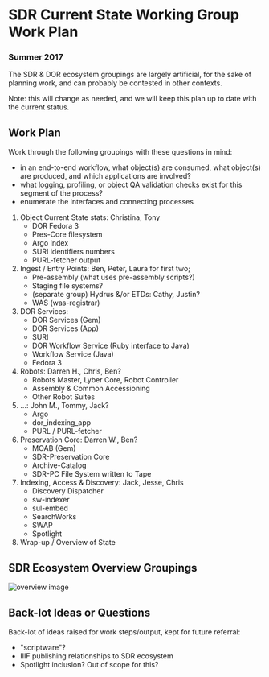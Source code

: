 # SDR Current State Working Group Work Plan
### Summer 2017

The SDR & DOR ecosystem groupings are largely artificial, for the sake of planning work, and can probably be contested in other contexts.

Note: this will change as needed, and we will keep this plan up to date with the current status.

## Work Plan

Work through the following groupings with these questions in mind:
- in an end-to-end workflow, what object(s) are consumed, what object(s) are produced, and which applications are involved?
- what logging, profiling, or object QA validation checks exist for this segment of the process?
- enumerate the interfaces and connecting processes

1. Object Current State stats: Christina, Tony
    * DOR Fedora 3
    * Pres-Core filesystem
    * Argo Index
    * SURI identifiers numbers
    * PURL-fetcher output
2. Ingest / Entry Points: Ben, Peter, Laura for first two; 
    * Pre-assembly (what uses pre-assembly scripts?)
    * Staging file systems?
    * (separate group) Hydrus &/or ETDs: Cathy, Justin?
    * WAS (was-registrar)
3. DOR Services: 
    * DOR Services (Gem)
    * DOR Services (App)
    * SURI
    * DOR Workflow Service (Ruby interface to Java)
    * Workflow Service (Java)
    * Fedora 3
4. Robots: Darren H., Chris, Ben?
    * Robots Master, Lyber Core, Robot Controller
    * Assembly & Common Accessioning
    * Other Robot Suites
5. ...: John M., Tommy, Jack?
    * Argo
    * dor_indexing_app
    * PURL / PURL-fetcher
6. Preservation Core: Darren W., Ben?
    * MOAB (Gem)
    * SDR-Preservation Core
    * Archive-Catalog
    * SDR-PC File System written to Tape
7. Indexing, Access & Discovery: Jack, Jesse, Chris
    * Discovery Dispatcher
    * sw-indexer
    * sul-embed
    * SearchWorks
    * SWAP
    * Spotlight
8. Wrap-up / Overview of State

## SDR Ecosystem Overview Groupings

![overview image](https://docs.google.com/drawings/d/1qMBtEHv2pnka2kPd5IB9m03nG24Sq4orxyQWbpJdgyI/pub?w=1440&h=1080)

## Back-lot Ideas or Questions

Back-lot of ideas raised for work steps/output, kept for future referral:

- "scriptware"?
- IIIF publishing relationships to SDR ecosystem
- Spotlight inclusion? Out of scope for this?
